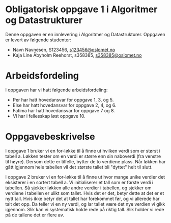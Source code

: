 # Obligatorisk oppgave 1 i Algoritmer og Datastrukturer

Denne oppgaven er en innlevering i Algoritmer og Datastrukturer. 
Oppgaven er levert av følgende studenter:
* Navn Navnesen, S123456, s123456@oslomet.no
* Kaja Line Åbyholm Reehorst, s358385, s358385@oslomet.no

# Arbeidsfordeling

I oppgaven har vi hatt følgende arbeidsfordeling:
* Per har hatt hovedansvar for oppgave 1, 3, og 5. 
* Else har hatt hovedansvar for oppgave 2, 4, og 6. 
* Fatima har hatt hovedansvar for oppgave 7 og 8. 
* Vi har i fellesskap løst oppgave 10. 

# Oppgavebeskrivelse

I oppgave 1 bruker vi en for-løkke til å finne ut hvilken verdi som er størst i tabell a.
Løkken tester om en verdi er større enn sin naboverdi (fra venstre til høyre).
Dersom dette er tilfelle, bytter de to verdiene plass.
Når løkken har gått igjennom hele tabellen vil det største tallet bli "dyttet" helt til slutt.

I oppgave 2 bruker vi en for-løkke til å finne ut hvor mange unike verdier det eksisterer i en sortert tabell a.
Vi initialiserer et tall som er første verdi i tabellen. Så sjekker løkken alle andre verdier i tabellen,
og sjekker om verdiene i tabellen er ulikt som tallet. Hvis det er det, betyr dette at det er et nytt tall.
Hvis ikke betyr det at tallet har forekommet før, og vi allerede har talt det opp.
Da teller vi en ny verdi, og lar tallet være det nye verdien vi gikk igjennom.
Slik kan vi systematisk holde rede på riktig tall.
Slik holder vi rede på de tallene det er flere av. 
